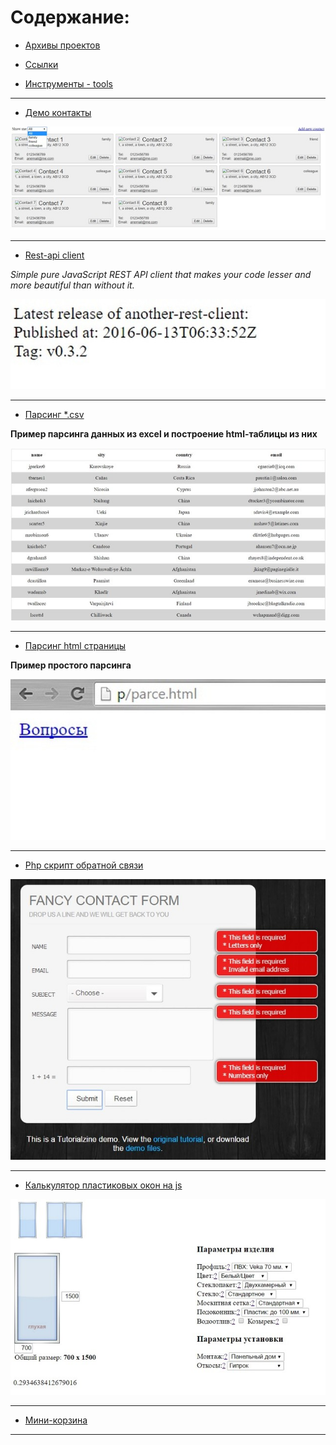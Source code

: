 # Содержание:

- [Архивы проектов](./archive)

- [Ссылки](./examples/links.md)

- [Инструменты - tools](./archive/tools.md)


---


- [Демо контакты](./examples/demo-contact)

![](./examples/img/demo-contacts.jpg "Демо контакты")

---

- [Rest-api client](./examples/rest-api)

*Simple pure JavaScript REST API client that makes your code lesser and more beautiful than without it.*

![](./examples/img/rest-api.jpg "Rest-api")

---

- [Парсинг *.csv](./examples/parsing-csv)

**Пример парсинга данных из excel и построение html-таблицы из них**

![](./examples/img/parsing-csv.jpg "parsing-csv")

---

- [Парсинг html страницы](./examples/parce.html)

**Пример простого парсинга**

![](./examples/img/parce.jpg "parsing-csv")

---

- [Php скрипт обратной связи](./examples/feedback.zip)

![](./examples/img/feedback.jpg "Php скрипт обратной связи")

---

- [Калькулятор пластиковых окон на js](./examples/js-windows-cost-calculator.zip)

![](./examples/img/js-window-calc.jpg "Калькулятор пластиковых окон на js")

---

- [Мини-корзина](./examples/minibasket-master.zip)

---
